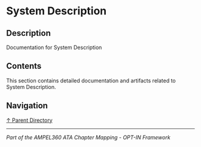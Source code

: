 # System Description

## Description

Documentation for System Description

## Contents

This section contains detailed documentation and artifacts related to System Description.

## Navigation

[↑ Parent Directory](../README.md)

---

*Part of the AMPEL360 ATA Chapter Mapping - OPT-IN Framework*
